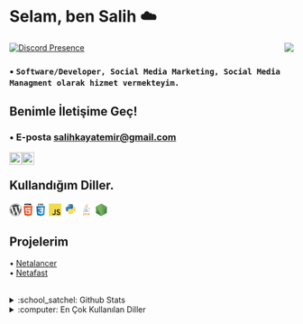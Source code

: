 # Selam, ben Salih :cloud:

<img src="https://media.giphy.com/media/ZVik7pBtu9dNS/giphy.gif" align="right" widht="200" height="200">

[![Discord Presence](https://lanyard.cnrad.dev/api/541573707337039904)](https://discord.com/users/541573707337039904)

### • **`Software/Developer, Social Media Marketing, Social Media Managment olarak hizmet vermekteyim.`**

## Benimle İletişime Geç!

[Discord]: https://discord.gg/VyAgqfmH2Y
[Instagram]: https://instagram.com/salihkayatemir
### • **E-posta** salihkayatemir@gmail.com

[<img height="22" width="22" src="https://unpkg.com/simple-icons@v6/icons/discord.svg" align="left"/>][Discord]
[<img height="22" width="22" src="https://unpkg.com/simple-icons@v6/icons/instagram.svg" align="left"/>][Instagram]
<br />

## Kullandığım Diller.
<img src="https://raw.githubusercontent.com/github/explore/80688e429a7d4ef2fca1e82350fe8e3517d3494d/topics/wordpress/wordpress.png" height="22" width="22"><img src="https://raw.githubusercontent.com/github/explore/80688e429a7d4ef2fca1e82350fe8e3517d3494d/topics/html/html.png" height="22" width="22"><img src="https://raw.githubusercontent.com/github/explore/80688e429a7d4ef2fca1e82350fe8e3517d3494d/topics/css/css.png" height="22" width="22">
<img src="https://raw.githubusercontent.com/github/explore/80688e429a7d4ef2fca1e82350fe8e3517d3494d/topics/javascript/javascript.png" height="22" width="22">
<img src="https://raw.githubusercontent.com/github/explore/80688e429a7d4ef2fca1e82350fe8e3517d3494d/topics/python/python.png" height="25" width="25">
<img src="https://raw.githubusercontent.com/github/explore/80688e429a7d4ef2fca1e82350fe8e3517d3494d/topics/java/java.png" height="23" width="23">
<img src="https://raw.githubusercontent.com/github/explore/80688e429a7d4ef2fca1e82350fe8e3517d3494d/topics/nodejs/nodejs.png" height="22" width="22">
<br/>

## Projelerim
• [Netalancer](https://jobs.netafast.com)
<br />
• [Netafast](https://netafast.com)
<br />
<br />

<details>
<summary>:school_satchel: Github Stats</summary>
<img src="https://github-readme-stats.vercel.app/api?username=salihkayatemir&theme=radical">
</details>  

<details>
<summary>:computer: En Çok Kullanılan Diller</summary>
<img src="https://github-readme-stats.vercel.app/api/top-langs/?username=salihkayatemir&layout=compact">
</details>  
